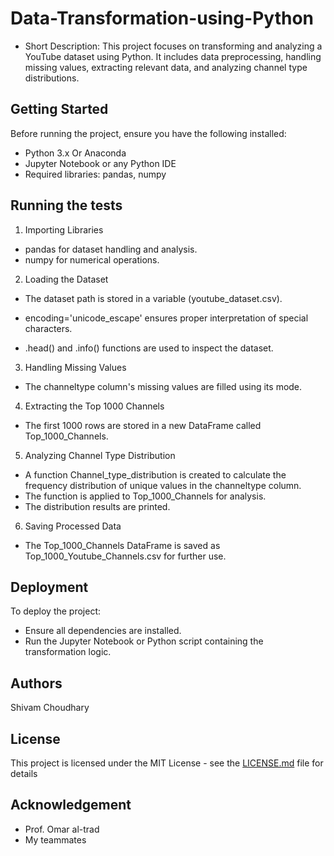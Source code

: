 # Data-Transformation-using-Python
- Short Description:
This project focuses on transforming and analyzing a YouTube dataset using Python. It includes data preprocessing, handling missing values, extracting relevant data, and analyzing channel type distributions.
## Getting Started
Before running the project, ensure you have the following installed:
- Python 3.x Or Anaconda
- Jupyter Notebook or any Python IDE
- Required libraries: pandas, numpy
## Running the tests
1. Importing Libraries
- pandas for dataset handling and analysis.
- numpy for numerical operations.

2. Loading the Dataset
- The dataset path is stored in a variable (youtube_dataset.csv).

- encoding='unicode_escape' ensures proper interpretation of special characters.

- .head() and .info() functions are used to inspect the dataset.

3. Handling Missing Values
- The channeltype column's missing values are filled using its mode.

4. Extracting the Top 1000 Channels
- The first 1000 rows are stored in a new DataFrame called Top_1000_Channels.

5. Analyzing Channel Type Distribution
- A function Channel_type_distribution is created to calculate the frequency distribution of unique values in the channeltype column.
- The function is applied to Top_1000_Channels for analysis.
- The distribution results are printed.

6. Saving Processed Data
- The Top_1000_Channels DataFrame is saved as Top_1000_Youtube_Channels.csv for further use.
## Deployment
To deploy the project:
- Ensure all dependencies are installed.
- Run the Jupyter Notebook or Python script containing the transformation logic.

## Authors
Shivam Choudhary

## License
This project is licensed under the MIT License - see the [LICENSE.md](LICENSE.md) file for details

## Acknowledgement
- Prof. Omar al-trad
- My teammates
